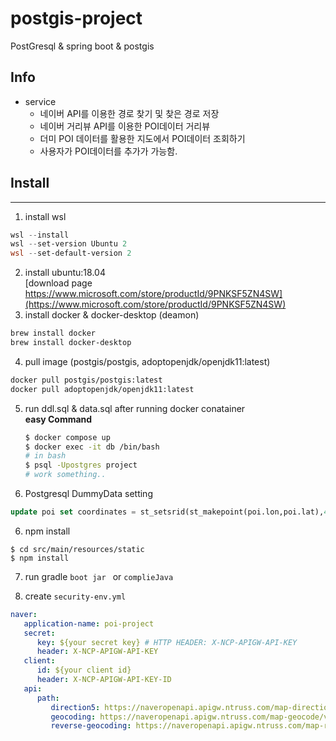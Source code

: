 # postgis-project

PostGresql &amp; spring boot &amp; postgis

## Info 

* service 
  * 네이버 API를 이용한 경로 찾기 및 찾은 경로 저장 
  * 네이버 거리뷰 API를 이용한 POI데이터 거리뷰 
  * 더미 POI 데이터를 활용한 지도에서 POI데이터 조회하기
  * 사용자가 POI데이터를 추가가 가능함.


## Install

----

1. install wsl

```powershell 
wsl --install
wsl --set-version Ubuntu 2
wsl --set-default-version 2
```

2. install ubuntu:18.04    
   [download page https://www.microsoft.com/store/productId/9PNKSF5ZN4SW](https://www.microsoft.com/store/productId/9PNKSF5ZN4SW)
3. install docker & docker-desktop (deamon)

```bash 
brew install docker 
brew install docker-desktop
```

4. pull image (postgis/postgis, adoptopenjdk/openjdk11:latest)

```bash 
docker pull postgis/postgis:latest
docker pull adoptopenjdk/openjdk11:latest
```
5. run ddl.sql & data.sql after running docker conatainer   
   **easy Command**
    ```bash
   $ docker compose up 
   $ docker exec -it db /bin/bash
   # in bash 
   $ psql -Upostgres project
   # work something..
   ```
6. Postgresql DummyData setting
```sql
update poi set coordinates = st_setsrid(st_makepoint(poi.lon,poi.lat),4326); 
```
6. npm install 
```shell
$ cd src/main/resources/static
$ npm install
```
7. run gradle `boot jar ` or `complieJava`

8. create `security-env.yml`
```yaml
naver:
   application-name: poi-project
   secret:
      key: ${your secret key} # HTTP HEADER: X-NCP-APIGW-API-KEY
      header: X-NCP-APIGW-API-KEY
   client:
      id: ${your client id}
      header: X-NCP-APIGW-API-KEY-ID
   api:
      path:
         direction5: https://naveropenapi.apigw.ntruss.com/map-direction/v1/driving
         geocoding: https://naveropenapi.apigw.ntruss.com/map-geocode/v2/geocode
         reverse-geocoding: https://naveropenapi.apigw.ntruss.com/map-reversegeocode/v2/gc
```
